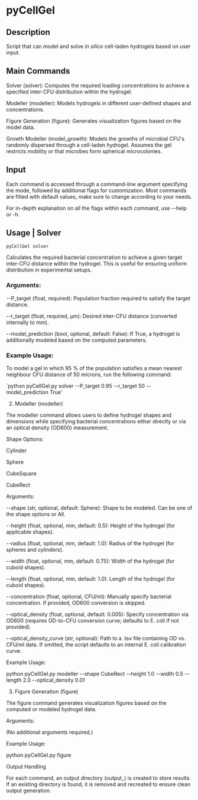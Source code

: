 # pyCellGel

## Description
Script that can model and solve _in silico_ cell-laden hydrogels based on user input.

## Main Commands
Solver (solver): Computes the required loading concentrations to achieve a specified inter-CFU distribution within the 
hydrogel.

Modeller (modeller): Models hydrogels in different user-defined shapes and concentrations.

Figure Generation (figure): Generates visualization figures based on the model data.

Growth Modeller (model_growth): Models the growths of microbial CFU's randomly dispersed through a cell-laden hydrogel. Assumes the gel restricts mobility or that microbes form spherical microcolonies. 

## Input
Each command is accessed through a command-line argument specifying the mode, followed by additional flags for 
customization. Most commands are fitted with default values, make sure to change according to your needs. 

For in-depth explanation on all the flags within each command, use --help or -h. 

## Usage | Solver

`pyCellGel solver`

Calculates the required bacterial concentration to achieve a given target inter-CFU distance within the hydrogel. This is useful for ensuring uniform distribution in experimental setups.

### Arguments:

--P_target (float, required): Population fraction required to satisfy the target distance.

--r_target (float, required, μm): Desired inter-CFU distance (converted internally to mm).

--model_prediction (bool, optional, default: False): If True, a hydrogel is additionally modeled based on the computed parameters.

### Example Usage:

To model a gel in which 95 % of the population satisfies a mean nearest neighbour CFU distance of 50 microns, run the following command:

`python pyCellGel.py solver --P_target 0.95 --r_target 50 --model_prediction True'

2. Modeller (modeller)

The modeller command allows users to define hydrogel shapes and dimensions while specifying bacterial concentrations either directly or via an optical density (OD600) measurement.

Shape Options:

Cylinder

Sphere

CubeSquare

CubeRect

Arguments:

--shape (str, optional, default: Sphere): Shape to be modeled. Can be one of the shape options or All.

--height (float, optional, mm, default: 0.5): Height of the hydrogel (for applicable shapes).

--radius (float, optional, mm, default: 1.0): Radius of the hydrogel (for spheres and cylinders).

--width (float, optional, mm, default: 0.75): Width of the hydrogel (for cuboid shapes).

--length (float, optional, mm, default: 1.0): Length of the hydrogel (for cuboid shapes).

--concentration (float, optional, CFU/ml): Manually specify bacterial concentration. If provided, OD600 conversion is skipped.

--optical_density (float, optional, default: 0.005): Specify concentration via OD600 (requires OD-to-CFU conversion curve; defaults to E. coli if not provided).

--optical_density_curve (str, optional): Path to a .tsv file containing OD vs. CFU/ml data. If omitted, the script defaults to an internal E. coli calibration curve.

Example Usage:

python pyCellGel.py modeller --shape CubeRect --height 1.0 --width 0.5 --length 2.0 --optical_density 0.01

3. Figure Generation (figure)

The figure command generates visualization figures based on the computed or modeled hydrogel data.

Arguments:

(No additional arguments required.)

Example Usage:

python pyCellGel.py figure

Output Handling

For each command, an output directory (output_<command>) is created to store results. If an existing directory is found, it is removed and recreated to ensure clean output generation.
